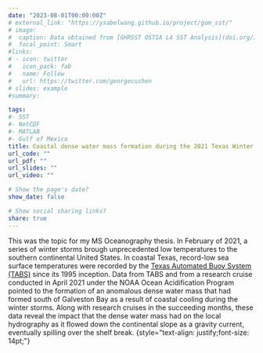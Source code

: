 ```yaml
---
date: "2023-08-01T00:00:00Z"
# external_link: "https://ysabelwang.github.io/project/gom_sst/"
# image:
#  caption: Data obtained from [GHRSST OSTIA L4 SST Analysis](doi.org/10.5067/GHOST-4FK01)
#  focal_point: Smart
#links:
# - icon: twitter
#   icon_pack: fab
#   name: Follow
#   url: https://twitter.com/georgecushen
# slides: example
#summary: 

tags:
#- SST
#- NetCDF
#- MATLAB
#- Gulf of Mexico
title: Coastal dense water mass formation during the 2021 Texas Winter Storms
url_code: ""
url_pdf: ""
url_slides: ""
url_video: ""

# Show the page's date?
show_date: false

# Show social sharing links?
share: true
---
```

This was the topic for my MS Oceanography thesis. In February of 2021, a series of winter storms brough unprecedented low temperatures to the southern continental United States. In coastal Texas, record-low sea surface temperatures were recorded by the <a href="https://www.tabs.gerg.tamu.edu">Texas Automated Buoy System (TABS)</a> since its 1995 inception. Data from TABS and from a research cruise conducted in April 2021 under the NOAA Ocean Acidification Program pointed to the formation of an anomalous dense water mass that had formed south of Galveston Bay as a result of coastal cooling during the winter storms. Along with research cruises in the succeeding months, these data reveal the impact that the dense water mass had on the local hydrography as it flowed down the continental slope as a gravity current, eventually spilling over the shelf break.
{style="text-align: justify;font-size: 14pt;"}


